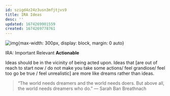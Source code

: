 ```yaml
---
id: szigd4z24z3usn3mfjtjvs9
title: IRA Ideas
desc: ''
updated: 1674269901559
created: 1674269778761
---
```


![img](/assets/images/Screen_Shot_2023-01-20_at_6.58.06_PM.png){max-width: 300px, display: block, margin: 0 auto}

IRA: Important Relevant **Actionable**

Ideas should be in the vicinity of being acted upon. Ideas that [are out of reach to start now / do not make you take some actions/ feel grandiose/ feel too go be true / feel unrealistic] are more like dreams rather than ideas. 

> “The world needs dreamers and the world needs doers. But above all, the world needs dreamers who do.” — Sarah Ban Breathnach